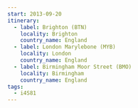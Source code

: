 ```yaml
---
start: 2013-09-20
itinerary:
  - label: Brighton (BTN)
    locality: Brighton
    country_name: England
  - label: London Marylebone (MYB)
    locality: London
    country_name: England
  - label: Birmingham Moor Street (BMO)
    locality: Birmingham
    country_name: England
tags:
  - i4S81
---
```

